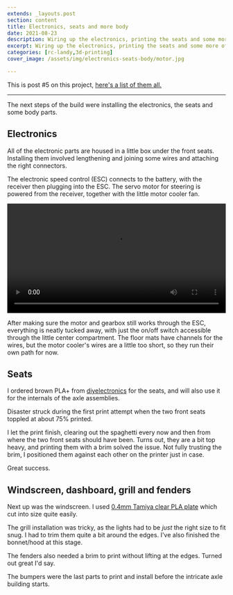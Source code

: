 ```yaml
---
extends: _layouts.post
section: content
title: Electronics, seats and more body
date: 2021-08-23
description: Wiring up the electronics, printing the seats and some more of the body
excerpt: Wiring up the electronics, printing the seats and some more of the body
categories: [rc-landy,3d-printing]
cover_image: /assets/img/electronics-seats-body/motor.jpg

---
```


This is post #5 on this project, [here's a list of them all.](/blog/landy-posts)

---

The next steps of the build were installing the electronics, the seats and some body parts.

## Electronics

All of the electronic parts are housed in a little box under the front seats. Installing them involved lengthening and joining some wires and attaching the right connectors.

<x-image src="/assets/img/electronics-seats-body/electronics.jpg" title="Everything wired up, ready to test" />

The electronic speed control (ESC) connects to the battery, with the receiver then plugging into the ESC. The servo motor for steering is powered from the receiver, together with the little motor cooler fan.

<div class="max-w-2xl mx-auto">
    <video controls width="100%">
        <source src="/assets/img/electronics-seats-body/video.mp4"
                type="video/mp4">
        Sorry, your browser doesn't support embedded videos.
    </video>
</div>

After making sure the motor and gearbox still works through the ESC, everything is neatly tucked away, with just the on/off switch accessible through the little center compartment. The floor mats have channels for the wires, but the motor cooler's wires are a little too short, so they run their own path for now.

<x-image src="/assets/img/electronics-seats-body/neat.jpg" title="Neat" />

## Seats

I ordered brown PLA+ from [diyelectronics](https://www.diyelectronics.co.za/store/pla/1916-esun-pla-filament-175mm-light-brown.html) for the seats, and will also use it for the internals of the axle assemblies.

Disaster struck during the first print attempt when the two front seats toppled at about 75% printed.

<x-image src="/assets/img/electronics-seats-body/mess.jpg" title="Making spaghetti" />

I let the print finish, clearing out the spaghetti every now and then from where the two front seats should have been. Turns out, they are a bit top heavy, and printing them with a brim solved the issue. Not fully trusting the brim, I positioned them against each other on the printer just in case.

<x-image src="/assets/img/electronics-seats-body/brim-buddies.jpg" title="Brim buddies" />

Great success.

<x-image src="/assets/img/electronics-seats-body/seats-in.jpg" title="Seats installed" />

## Windscreen, dashboard, grill and fenders

Next up was the windscreen. I used [0.4mm Tamiya clear PLA plate](https://jixhobbies.co.za/products/tam70127) which cut into size quite easily.

<x-image src="/assets/img/electronics-seats-body/windscreen.jpg" title="Windscreen installed" />
<p></p>
<x-image src="/assets/img/electronics-seats-body/windscreen-dash.jpg" title="From this angle" />

The grill installation was tricky, as the lights had to be *just* the right size to fit snug. I had to trim them quite a bit around the edges. I've also finished the bonnet/hood at this stage.

<x-image src="/assets/img/electronics-seats-body/lights-and-grill.jpg" title="Lights and grill ready to go" />

The fenders also needed a brim to print without lifting at the edges. Turned out great I'd say.

<x-image src="/assets/img/electronics-seats-body/fenders.jpg" title="Fenders installed" />

The bumpers were the last parts to print and install before the intricate axle building starts.

<x-image src="/assets/img/electronics-seats-body/rear-bumper.jpg" title="Rear bumper installed" />

<p></p>

<x-image src="/assets/img/electronics-seats-body/front-bumper.jpg" title="Front bumper installed" />